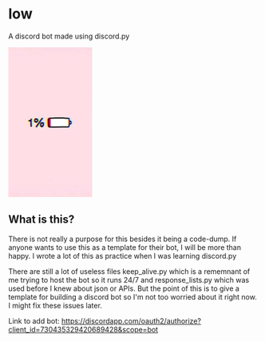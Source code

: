 # low
A discord bot made using discord.py

![](https://raw.githubusercontent.com/buzZ-exe/low/master/pic.jpg?token=AQJMTP3GBHJWGZRTZVPVAZLBMVYTU)

## What is this?
There is not really a purpose for this besides it being a code-dump. If anyone wants to use this as a template for their bot, I will be more than happy.
I wrote a lot of this as practice when I was learning discord.py

There are still a lot of useless files keep_alive.py which is a rememnant of me trying to host the bot so it runs 24/7 and response_lists.py which was used before I knew about json or APIs.
But the point of this is to give a template for building a discord bot so I'm not too worried about it right now. I might fix these issues later.

Link to add bot: https://discordapp.com/oauth2/authorize?client_id=730435329420689428&scope=bot
